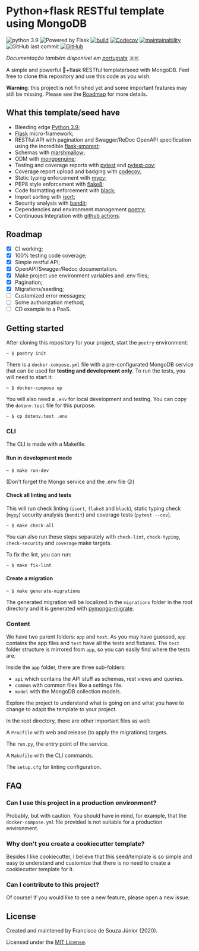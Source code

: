 # Python+flask RESTful template using MongoDB
![python 3.9](https://img.shields.io/badge/python-3.9-blue)
![Powered by Flask](https://img.shields.io/badge/powered%20by-flask-blue)
[![build](https://img.shields.io/github/workflow/status/fsjunior/python-flask-restful-mongodb-template/build)](https://github.com/fsjunior/python-flask-restful-mongodb-template/actions?query=workflow%3Abuild)
[![Codecov](https://img.shields.io/codecov/c/gh/fsjunior/python-flask-restful-mongodb-template)](https://codecov.io/gh/fsjunior/python-flask-restful-mongodb-template)
[![maintainability](https://img.shields.io/codeclimate/maintainability/fsjunior/python-flask-restful-mongodb-template)](https://codeclimate.com/github/fsjunior/python-flask-restful-mongodb-template)
![GitHub last commit](https://img.shields.io/github/last-commit/fsjunior/python-flask-restful-mongodb-template)
[![GitHub](https://img.shields.io/github/license/fsjunior/python-flask-restful-mongodb-template)](https://github.com/fsjunior/python-flask-restful-mongodb-template/blob/main/LICENSE)

*Documentação também disponível em [português](README.pt.md) 🇧🇷.*

A simple and powerful 🐍+flask RESTful template/seed with MongoDB. Feel free to clone this repository and use this code as you wish.

**Warning**: this project is not finished yet and some important features may still be missing. Please see the [Roadmap](#roadmap) for more details.

## What this template/seed have 

- Bleeding edge [Python 3.9](https://docs.python.org/3.9/whatsnew/3.9.html);
- [Flask](flask.palletsprojects.com) micro-framework;
- RESTful API with pagination and Swagger/ReDoc OpenAPI specification using the incredible [flask-smorest](https://flask-smorest.readthedocs.io/en/latest/);
- Schemas with [marshmallow](https://marshmallow.readthedocs.io/en/stable/);
- ODM with [mongoengine](http://mongoengine.org/);
- Testing and coverage reports with [pytest](https://docs.pytest.org/en/stable/) and [pytest-cov](https://github.com/pytest-dev/pytest-cov);
- Coverage report upload and badging with [codecov](https://codecov.io/);
- Static typing enforcement with [mypy](https://github.com/python/mypy);
- PEP8 style enforcement with [flake8](https://gitlab.com/pycqa/flake8);
- Code formatting enforcement with [black](https://github.com/psf/black);
- Import sorting with [isort](https://pypi.org/project/isort/);
- Security analysis with [bandit](https://github.com/PyCQA/bandit);
- Dependencies and environment management [poetry](https://python-poetry.org/);
- Continuous Integration with [github actions](https://github.com/features/actions).

## Roadmap

- [x] CI working;
- [x] 100% testing code coverage;
- [x] Simple restful API;
- [x] OpenAPI/Swagger/Redoc documentation.
- [x] Make project use environment variables and .env files;
- [x] Pagination;
- [x] Migrations/seeding;
- [ ] Customized error messages;
- [ ] Some authorization method;
- [ ] CD example to a PaaS.

## Getting started

After cloning this repository for your project, start the `poetry` environment:

```shell
~ $ poetry init
```

There is a `docker-compose.yml` file with a pre-configurated MongoDB service that can be used for **testing and development only**.
To run the tests, you will need to start it:

```shell
~ $ docker-compose up
```

You will also need a `.env` for local development and testing. You can copy the 
`dotenv.test` file for this purpose.

```shell
~ $ cp dotenv.test .env
```

### CLI

The CLI is made with a Makefile.

#### Run in development mode

```shell
~ $ make run-dev
```

(Don't forget the Mongo service and the .env file 😉)

#### Check all linting and tests

This will run check linting (`isort`, `flake8` and `black`), static typing check (`mypy`)
security analysis (`bandit`) and coverage tests (`pytest --cov`). 

```shell
~ $ make check-all
```

You can also run these steps separately with `check-lint`, `check-typing`, `check-security` 
and `coverage` make targets. 

To fix the lint, you can run:

```shell
~ $ make fix-lint
```

#### Create a migration

```shell
~ $ make generate-migrations
```

The generated migration will be localized in the `migrations` folder in the root directory and 
it is generated with [pymongo-migrate](https://github.com/stxnext/pymongo-migrate).


### Content

We have two parent folders: `app` and `test`. As you may have guessed, `app` contains the app 
files and `test` have all the tests and fixtures. The `test` folder structure is mirrored 
from `app`, so you can easily find where the tests are.

Inside the `app` folder, there are three sub-folders: 

- `api` which contains the API stuff as schemas, rest views and queries.
- `common` with common files like a settings file.
- `model` with the MongoDB collection models.

Explore the project to understand what is going on and what you have to change to adapt the 
template to your project.

In the root directory, there are other important files as well:

A `Procfile` with web and release (to apply the migrations) targets.

The `run.py`, the entry point of the service.

A `Makefile` with the CLI commands.

The `setup.cfg` for linting configuration.

## FAQ

### Can I use this project in a production environment?

Probably, but with caution. You should have in mind, for example, that the 
`docker-compose.yml` file provided is not suitable for a production environment.

### Why don't you create a cookiecutter template?

Besides I like cookiecutter, I believe that this seed/template is so simple and easy to understand and customize that there is no need to create a cookiecutter template for it. 

### Can I contribute to this project?

Of course! If you would like to see a new feature, please open a new issue. 

## License

Created and maintened by Francisco de Souza Júnior (2020).

Licensed under the [MIT License](https://github.com/fsjunior/python-flask-restful-mongodb-template/blob/main/LICENSE).